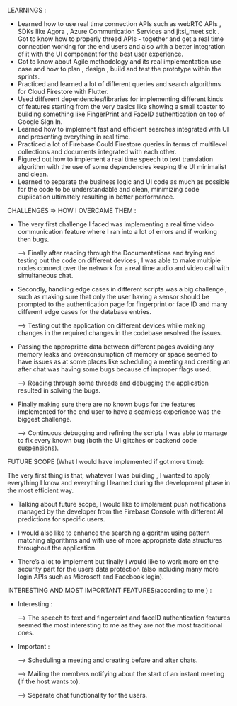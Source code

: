 LEARNINGS :

- Learned how to use real time connection APIs such as webRTC APIs , SDKs like Agora , Azure Communication Services and jitsi_meet sdk . Got to know how to properly thread APIs - together and get a real time connection working for the end users and also with a better integration of it with the UI component for the best user experience.
- Got to know about Agile methodology and its real implementation use case and how to plan , design , build and test the prototype within the sprints.
- Practiced and learned a lot of different queries and search algorithms for Cloud Firestore with Flutter.
- Used different dependencies/libraries for implementing different kinds of features starting from the very basics like showing a small toaster to building something like FingerPrint and FaceID authentication on top of Google Sign In.
- Learned how to implement fast and efficient searches integrated with UI and presenting everything in real time.
- Practiced a lot of Firebase Could Firestore queries in terms of multilevel collections and documents integrated with each other.
- Figured out how to implement a real time speech to text translation algorithm with the use of some dependencies keeping the UI minimalist and clean.
- Learned to separate the business logic and UI code as much as possible for the code to be understandable and clean, minimizing code duplication ultimately resulting in better performance.


CHALLENGES => HOW I OVERCAME THEM :

- The very first challenge I faced was implementing a real time video communication feature where I ran into a lot of errors and if working then bugs.
  
  --> Finally after reading through the Documentations and trying and testing out the code on different devices , I was able to make multiple nodes connect over the network for a real time audio and video call with simultaneous chat.
- Secondly, handling edge cases in different scripts was a big challenge , such as making sure that only the user having a sensor should be prompted to the authentication page for fingerprint or face ID and many different edge cases for the database entries.

  --> Testing out the application on different devices while making changes in the required changes in the codebase resolved the issues.
- Passing the appropriate data between different pages avoiding any memory leaks and overconsumption of memory or space seemed to have issues as at some places like scheduling a meeting and creating an after chat was having some bugs because of improper flags used.

  --> Reading through some threads and debugging the application resulted in solving the bugs.
- Finally making sure there are no known bugs for the features implemented for the end user to have a seamless experience was the biggest challenge.

  --> Continuous debugging and refining the scripts I was able to manage to fix every known bug (both the UI glitches or backend code suspensions).


FUTURE SCOPE (What I would have implemented if got more time):

The very first thing is that, whatever I was building , I wanted to apply everything I know and everything I learned during the development phase in the most efficient way.

- Talking about future scope, I would like to implement push notifications managed by the developer from the Firebase Console with different AI predictions for specific users.

- I would also like to enhance the searching algorithm using pattern matching algorithms and with use of more appropriate data structures throughout the application.

- There’s a lot to implement but finally I would like to work more on the security part for the users data protection (also including many more login APIs such as Microsoft and Facebook login).

INTERESTING AND MOST IMPORTANT FEATURES(according to me ) :

- Interesting :
  
  --> The speech to text and fingerprint and faceID authentication features seemed the most interesting to me as they are not the most traditional ones.
- Important :
  
  --> Scheduling a meeting and creating before and after chats.
  
  --> Mailing the members notifying about the start of an instant meeting (if the host wants to).
  
  --> Separate chat functionality for the users.
	
